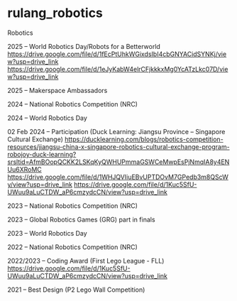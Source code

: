 # rulang_robotics
Robotics

2025 – World Robotics Day/Robots for a Betterworld
https://drive.google.com/file/d/1fEcPtUhkWGixdsIbI4cbGNYACidSYNKj/view?usp=drive_link
https://drive.google.com/file/d/1eJyKabW4elrCFjkkkxMg0YcATzLkc07D/view?usp=drive_link

2025 –  Makerspace Ambassadors

2024 –  National Robotics Competition (NRC)

2024 –  World Robotics Day

02 Feb 2024 – Participation (Duck Learning: Jiangsu Province – Singapore Cultural Exchange)
https://ducklearning.com/blogs/robotics-competition-resources/jiangsu-china-x-singapore-robotics-cultural-exchange-program-robojoy-duck-learning?srsltid=AfmBOopQCKK2LSKqKyQWHUPmmaGSWCeMwpEsPjNmqIA8y4ENUu6XRoMC
https://drive.google.com/file/d/1WHJQVIiuEBvUPTDOvM7GPedb3m8QScWy/view?usp=drive_link
https://drive.google.com/file/d/1Kuc5SfU-UWuu9aLuCTDW_aP6cmzydcCN/view?usp=drive_link

2023 –  National Robotics Competition (NRC)

2023 –  Global Robotics Games (GRG) part in finals

2023 –  World Robotics Day

2022 – National Robotics Competition (NRC)

2022/2023 – Coding Award (First Lego League - FLL)
https://drive.google.com/file/d/1Kuc5SfU-UWuu9aLuCTDW_aP6cmzydcCN/view?usp=drive_link

2021 – Best Design (P2 Lego Wall Competition)


